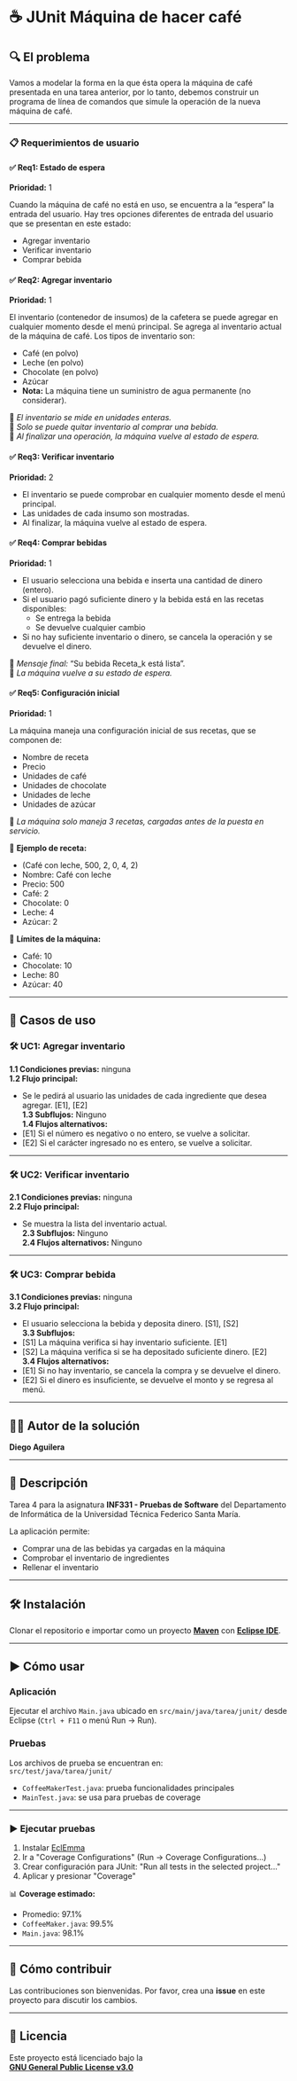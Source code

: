 # ☕ JUnit Máquina de hacer café

## 🔍 El problema

Vamos a modelar la forma en la que ésta opera la máquina de café presentada en una tarea anterior, por lo tanto, debemos construir un programa de línea de comandos que simule la operación de la nueva máquina de café. 

---

### 📋 Requerimientos de usuario

#### ✅ Req1: Estado de espera  
**Prioridad:** 1  

Cuando la máquina de café no está en uso, se encuentra a la “espera” la entrada del usuario. Hay tres opciones diferentes de entrada del usuario que se presentan en este estado:

- Agregar inventario
- Verificar inventario
- Comprar bebida

#### ✅ Req2: Agregar inventario  
**Prioridad:** 1  

El inventario (contenedor de insumos) de la cafetera se puede agregar en cualquier momento desde el menú principal. Se agrega al inventario actual de la máquina de café. Los tipos de inventario son:

- Café (en polvo)
- Leche (en polvo)
- Chocolate (en polvo)
- Azúcar  
- **Nota:** La máquina tiene un suministro de agua permanente (no considerar).  

📌 *El inventario se mide en unidades enteras.*  
📌 *Solo se puede quitar inventario al comprar una bebida.*  
📌 *Al finalizar una operación, la máquina vuelve al estado de espera.*

#### ✅ Req3: Verificar inventario  
**Prioridad:** 2  

- El inventario se puede comprobar en cualquier momento desde el menú principal.
- Las unidades de cada insumo son mostradas.
- Al finalizar, la máquina vuelve al estado de espera.

#### ✅ Req4: Comprar bebidas  
**Prioridad:** 1  

- El usuario selecciona una bebida e inserta una cantidad de dinero (entero).
- Si el usuario pagó suficiente dinero y la bebida está en las recetas disponibles:
  - Se entrega la bebida
  - Se devuelve cualquier cambio
- Si no hay suficiente inventario o dinero, se cancela la operación y se devuelve el dinero.

📢 *Mensaje final:* “Su bebida Receta_k está lista”.  
📌 *La máquina vuelve a su estado de espera.*

#### ✅ Req5: Configuración inicial  
**Prioridad:** 1  

La máquina maneja una configuración inicial de sus recetas, que se componen de:

- Nombre de receta
- Precio
- Unidades de café
- Unidades de chocolate
- Unidades de leche
- Unidades de azúcar

📌 *La máquina solo maneja 3 recetas, cargadas antes de la puesta en servicio.*  

📍 **Ejemplo de receta:**  
- (Café con leche, 500, 2, 0, 4, 2)  
- Nombre: Café con leche  
- Precio: 500  
- Café: 2  
- Chocolate: 0  
- Leche: 4  
- Azúcar: 2  

🔢 **Límites de la máquina:**  
- Café: 10  
- Chocolate: 10  
- Leche: 80  
- Azúcar: 40  

---

## 📑 Casos de uso

### 🛠 UC1: Agregar inventario

**1.1 Condiciones previas:** ninguna  
**1.2 Flujo principal:**  
- Se le pedirá al usuario las unidades de cada ingrediente que desea agregar. [E1], [E2]  
**1.3 Subflujos:** Ninguno  
**1.4 Flujos alternativos:**  
- [E1] Si el número es negativo o no entero, se vuelve a solicitar.  
- [E2] Si el carácter ingresado no es entero, se vuelve a solicitar.

---

### 🛠 UC2: Verificar inventario

**2.1 Condiciones previas:** ninguna  
**2.2 Flujo principal:**  
- Se muestra la lista del inventario actual.  
**2.3 Subflujos:** Ninguno  
**2.4 Flujos alternativos:** Ninguno

---

### 🛠 UC3: Comprar bebida

**3.1 Condiciones previas:** ninguna  
**3.2 Flujo principal:**  
- El usuario selecciona la bebida y deposita dinero. [S1], [S2]  
**3.3 Subflujos:**  
- [S1] La máquina verifica si hay inventario suficiente. [E1]  
- [S2] La máquina verifica si se ha depositado suficiente dinero. [E2]  
**3.4 Flujos alternativos:**  
- [E1] Si no hay inventario, se cancela la compra y se devuelve el dinero.  
- [E2] Si el dinero es insuficiente, se devuelve el monto y se regresa al menú.

---

## 👨‍💻 Autor de la solución

**Diego Aguilera**  

---

## 📘 Descripción

Tarea 4 para la asignatura **INF331 - Pruebas de Software** del Departamento de Informática de la Universidad Técnica Federico Santa María.

La aplicación permite:
- Comprar una de las bebidas ya cargadas en la máquina  
- Comprobar el inventario de ingredientes  
- Rellenar el inventario  

---

## 🛠 Instalación

Clonar el repositorio e importar como un proyecto **[Maven](https://maven.apache.org/)** con **[Eclipse IDE](https://www.eclipse.org/ide/)**.

---

## ▶️ Cómo usar

### Aplicación

Ejecutar el archivo `Main.java` ubicado en `src/main/java/tarea/junit/` desde Eclipse (`Ctrl + F11` o menú Run → Run).

### Pruebas

Los archivos de prueba se encuentran en:  
`src/test/java/tarea/junit/`

- `CoffeeMakerTest.java`: prueba funcionalidades principales  
- `MainTest.java`: se usa para pruebas de coverage

---

### ▶️ Ejecutar pruebas

1. Instalar [EclEmma](https://www.eclemma.org/index.html)  
2. Ir a "Coverage Configurations" (Run → Coverage Configurations...)  
3. Crear configuración para JUnit: "Run all tests in the selected project..."  
4. Aplicar y presionar "Coverage"  

📊 **Coverage estimado:**
- Promedio: 97.1%  
- `CoffeeMaker.java`: 99.5%  
- `Main.java`: 98.1%

---

## 🤝 Cómo contribuir

Las contribuciones son bienvenidas. Por favor, crea una **issue** en este proyecto para discutir los cambios.

---

## 📄 Licencia

Este proyecto está licenciado bajo la  
**[GNU General Public License v3.0](https://www.gnu.org/licenses/)**

